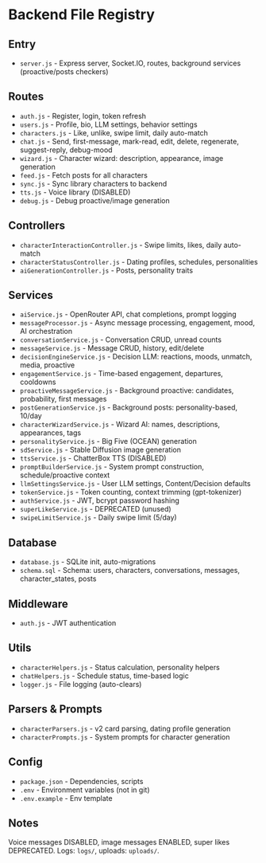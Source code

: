 # Backend File Registry

## Entry
- `server.js` - Express server, Socket.IO, routes, background services (proactive/posts checkers)

## Routes
- `auth.js` - Register, login, token refresh
- `users.js` - Profile, bio, LLM settings, behavior settings
- `characters.js` - Like, unlike, swipe limit, daily auto-match
- `chat.js` - Send, first-message, mark-read, edit, delete, regenerate, suggest-reply, debug-mood
- `wizard.js` - Character wizard: description, appearance, image generation
- `feed.js` - Fetch posts for all characters
- `sync.js` - Sync library characters to backend
- `tts.js` - Voice library (DISABLED)
- `debug.js` - Debug proactive/image generation

## Controllers
- `characterInteractionController.js` - Swipe limits, likes, daily auto-match
- `characterStatusController.js` - Dating profiles, schedules, personalities
- `aiGenerationController.js` - Posts, personality traits

## Services
- `aiService.js` - OpenRouter API, chat completions, prompt logging
- `messageProcessor.js` - Async message processing, engagement, mood, AI orchestration
- `conversationService.js` - Conversation CRUD, unread counts
- `messageService.js` - Message CRUD, history, edit/delete
- `decisionEngineService.js` - Decision LLM: reactions, moods, unmatch, media, proactive
- `engagementService.js` - Time-based engagement, departures, cooldowns
- `proactiveMessageService.js` - Background proactive: candidates, probability, first messages
- `postGenerationService.js` - Background posts: personality-based, 10/day
- `characterWizardService.js` - Wizard AI: names, descriptions, appearances, tags
- `personalityService.js` - Big Five (OCEAN) generation
- `sdService.js` - Stable Diffusion image generation
- `ttsService.js` - ChatterBox TTS (DISABLED)
- `promptBuilderService.js` - System prompt construction, schedule/proactive context
- `llmSettingsService.js` - User LLM settings, Content/Decision defaults
- `tokenService.js` - Token counting, context trimming (gpt-tokenizer)
- `authService.js` - JWT, bcrypt password hashing
- `superLikeService.js` - DEPRECATED (unused)
- `swipeLimitService.js` - Daily swipe limit (5/day)

## Database
- `database.js` - SQLite init, auto-migrations
- `schema.sql` - Schema: users, characters, conversations, messages, character_states, posts

## Middleware
- `auth.js` - JWT authentication

## Utils
- `characterHelpers.js` - Status calculation, personality helpers
- `chatHelpers.js` - Schedule status, time-based logic
- `logger.js` - File logging (auto-clears)

## Parsers & Prompts
- `characterParsers.js` - v2 card parsing, dating profile generation
- `characterPrompts.js` - System prompts for character generation

## Config
- `package.json` - Dependencies, scripts
- `.env` - Environment variables (not in git)
- `.env.example` - Env template

## Notes
Voice messages DISABLED, image messages ENABLED, super likes DEPRECATED. Logs: `logs/`, uploads: `uploads/`.
